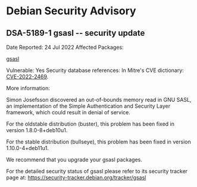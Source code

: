 
Debian Security Advisory
========================


DSA-5189-1 gsasl -- security update
-----------------------------------



Date Reported:
24 Jul 2022
Affected Packages:

[gsasl](https://packages.debian.org/src:gsasl)

Vulnerable:
Yes
Security database references:
In Mitre's CVE dictionary: [CVE-2022-2469](https://security-tracker.debian.org/tracker/CVE-2022-2469).  

More information:

Simon Josefsson discovered an out-of-bounds memory read in GNU SASL,
an implementation of the Simple Authentication and Security Layer
framework, which could result in denial of service.


For the oldstable distribution (buster), this problem has been fixed
in version 1.8.0-8+deb10u1.


For the stable distribution (bullseye), this problem has been fixed in
version 1.10.0-4+deb11u1.


We recommend that you upgrade your gsasl packages.


For the detailed security status of gsasl please refer to
its security tracker page at:
<https://security-tracker.debian.org/tracker/gsasl>





